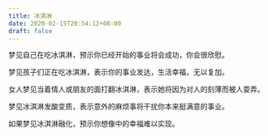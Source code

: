 ```yaml
---
title: 冰淇淋
date: 2020-02-15T20:54:12+08:00
draft: false
---
```


梦见自己在吃冰淇淋，预示你已经开始的事业将会成功，你会很欣慰。

梦见孩子们正在吃冰淇淋，表示你的事业发达，生活幸福，无以复加。

女人梦见当着情人或朋友的面打翻冰淇淋，表示她将因为对人的刻薄而被人耍弄。

梦见冰淇淋发酸变质，表示意外的麻烦事将干扰你本来挺满意的事业。

如果梦见冰淇淋融化，预示你想像中的幸福难以实现。

